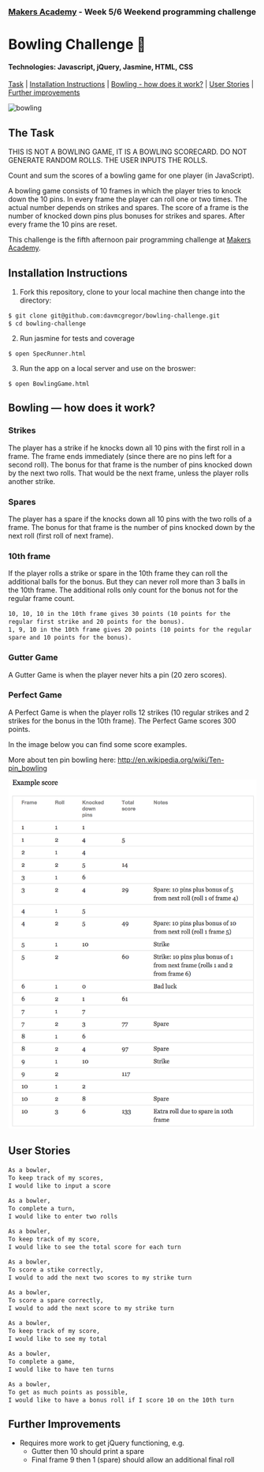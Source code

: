 ### [Makers Academy](http://www.makersacademy.com) - Week 5/6 Weekend programming challenge 

# Bowling Challenge 🎳

#### Technologies: Javascript, jQuery, Jasmine, HTML, CSS 

[Task](#Task) | [Installation Instructions](#Installation) | [Bowling - how does it work?](#Bowling) | [User Stories](#User_Stories) | [Further improvements](#Further_Improvements)

![bowling](bowling-screenshot.jpg)

## <a name="Task">The Task</a>

THIS IS NOT A BOWLING GAME, IT IS A BOWLING SCORECARD. DO NOT GENERATE RANDOM ROLLS. THE USER INPUTS THE ROLLS.

Count and sum the scores of a bowling game for one player (in JavaScript).

A bowling game consists of 10 frames in which the player tries to knock down the 10 pins. In every frame the player can roll one or two times. The actual number depends on strikes and spares. The score of a frame is the number of knocked down pins plus bonuses for strikes and spares. After every frame the 10 pins are reset.

This challenge is the fifth afternoon pair programming challenge at [Makers Academy](https://github.com/makersacademy).

## <a name="Installation">Installation Instructions</a>

1. Fork this repository, clone to your local machine then change into the directory:
```
$ git clone git@github.com:davmcgregor/bowling-challenge.git
$ cd bowling-challenge
```
2. Run jasmine for tests and coverage
```
$ open SpecRunner.html
```
3. Run the app on a local server and use on the broswer:
```
$ open BowlingGame.html
```

## <a name="Bowling">Bowling — how does it work?</a>

### Strikes

The player has a strike if he knocks down all 10 pins with the first roll in a frame. The frame ends immediately (since there are no pins left for a second roll). The bonus for that frame is the number of pins knocked down by the next two rolls. That would be the next frame, unless the player rolls another strike.

### Spares

The player has a spare if the knocks down all 10 pins with the two rolls of a frame. The bonus for that frame is the number of pins knocked down by the next roll (first roll of next frame).

### 10th frame

If the player rolls a strike or spare in the 10th frame they can roll the additional balls for the bonus. But they can never roll more than 3 balls in the 10th frame. The additional rolls only count for the bonus not for the regular frame count.

    10, 10, 10 in the 10th frame gives 30 points (10 points for the regular first strike and 20 points for the bonus).
    1, 9, 10 in the 10th frame gives 20 points (10 points for the regular spare and 10 points for the bonus).

### Gutter Game

A Gutter Game is when the player never hits a pin (20 zero scores).

### Perfect Game

A Perfect Game is when the player rolls 12 strikes (10 regular strikes and 2 strikes for the bonus in the 10th frame). The Perfect Game scores 300 points.

In the image below you can find some score examples.

More about ten pin bowling here: http://en.wikipedia.org/wiki/Ten-pin_bowling

![Ten Pin Score Example](example_ten_pin_scoring.png)

## <a name="User_Stories">User Stories</a>

```
As a bowler,
To keep track of my scores,
I would like to input a score
```
```
As a bowler,
To complete a turn,
I would like to enter two rolls
```
```
As a bowler,
To keep track of my score,
I would like to see the total score for each turn
```
```
As a bowler,
To score a stike correctly,
I would to add the next two scores to my strike turn
```
```
As a bowler,
To score a spare correctly,
I would to add the next score to my strike turn
```
```
As a bowler,
To keep track of my score,
I would like to see my total
```
```
As a bowler,
To complete a game,
I would like to have ten turns
```
```
As a bowler,
To get as much points as possible,
I would like to have a bonus roll if I score 10 on the 10th turn
```

## <a name="Further_Improvements">Further Improvements</a>
* Requires more work to get jQuery functioning, e.g.
  * Gutter then 10 should print a spare
  * Final frame 9 then 1 (spare) should allow an additional final roll
